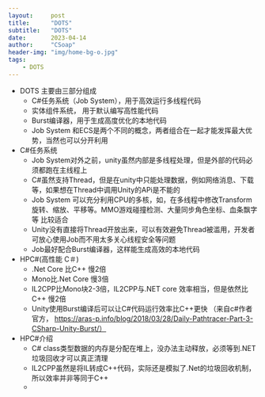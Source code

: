 ```yaml
---
layout:     post
title:      "DOTS"
subtitle:   "DOTS"
date:       2023-04-14
author:     "CSoap"
header-img: "img/home-bg-o.jpg"
tags:
    - DOTS
---
```

- DOTS 主要由三部分组成
    - C#任务系统（Job System），用于高效运行多线程代码
    - 实体组件系统， 用于默认编写高性能代码
    - Burst编译器，用于生成高度优化的本地代码
    - Job System 和ECS是两个不同的概念，两者组合在一起才能发挥最大优势，当然也可以分开利用
- C#任务系统
    - Job System对外之前，unity虽然内部是多线程处理，但是外部的代码必须都跑在主线程上
    - C#虽然支持Thread，但是在unity中只能处理数据，例如网络消息、下载等，如果想在Thread中调用Unity的APi是不能的
    - Job System 可以充分利用CPU的多核，如，在多线程中修改Transform旋转、缩放、平移等。MMO游戏碰撞检测、大量同步角色坐标、血条飘字等 比较适合
    - Unity没有直接将Thread开放出来，可以有效避免Thread被滥用，开发者可放心使用Job而不用太多关心线程安全等问题
    - Job最好配合Burst编译器，这样能生成高效的本地代码
- HPC#(高性能 C＃)
    - .Net Core 比C++ 慢2倍
    - Mono比.Net Core 慢3倍
    - IL2CPP比Mono块2-3倍，IL2CPP与.NET core 效率相当，但是依然比C++ 慢2倍
    - Unity使用Burst编译后可以让C#代码运行效率比C++更快 （来自c#作者官方， https://aras-p.info/blog/2018/03/28/Daily-Pathtracer-Part-3-CSharp-Unity-Burst/）
- HPC#介绍
    - C# class类型数据的内存是分配在堆上，没办法主动释放，必须等到.NET垃圾回收才可以真正清理
    - IL2CPP虽然是将IL转成C++代码，实际还是模拟了.Net的垃圾回收机制，所以效率并非等同于C++
    - 